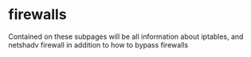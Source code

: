 # firewalls

Contained on these subpages will be all information about iptables, and netshadv firewall in addition to how to bypass firewalls&#x20;
